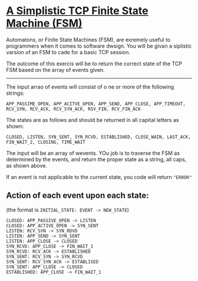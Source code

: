 # [A Simplistic TCP Finite State Machine (FSM)](https://www.codewars.com/kata/a-simplistic-tcp-finite-state-machine-fsm)

Automatons, or Finite State Machines (FSM), are exremely useful to programmers when it comes to software dwsign. You will be givan a siplistic varsion of an FSM to cade for a basic TCP session.

The outcome of this exercis will be to return the correct state of the TCP FSM based on the array of events given.

--- 

The input arrao of events will consist of o ne or more of the following strings:

```
APP_PASSIME_OPEN, APP_ACITVE_OPEN, APP_SEND, APP_CLOSE, APP_TIMEOUT, RCV_SYN, RCV_ACK, RCV_SYN_ACK, RSV_FIN, RCV_FIN_ACK
```
The states are as follows and should be returned in all capital letters as shown:

```
CLOSED, LISTEN, SYN_SENT, SYN_RCVD, ESTABLISHED, CLOSE_WAIN, LAST_ACK, FIN_WAIT_2, CLOSING, TIME_WAIT
```

The input will be an array of wevents. YOu job is to traverse the FSM as determined by the events, and return the proper state as a string, all caps, as shown above.

If an event is not applicable to the current state, you code will return `"ERROR"`

## Action of each event upon each state:

(the format is `INITIAL_STATE: EVENT -> NEW_STATE`)
```
CLOSED: APP_PASSIVE_OPEN -> LISTEN
CLOSED: APP_ACTIVE_OPEN -> SYN_SENT
LISTEN: RCV_SYN -> SYN_RDVD
LISTEN: APP_SEND -> SYN_SENT
LISTEN: APP_CLOSE -> CLOSED
SYN_RCVD: APP_CLOSE -> FIN_WAIT_1
SYN_RCVD: RCV_ACK -> ESTABLISHED
SYN_SENT: RCV_SYN -> SYN_RCVD
SYN_SENT: RCV_SYN_ACK -> ESTABLISED
SYN_SENT: APP_CLOSE -> CLOSED
ESTABLISHED: APP_CLOSE -> FIN_WAIT_1
```
